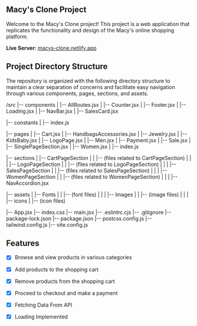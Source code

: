 ## Macy's Clone Project

Welcome to the Macy's Clone project! This project is a web application that replicates the functionality and design of the Macy's online shopping platform.



**Live Server:** [macys-clone.netlify.app](https://macys-clone.netlify.app/)



## Project Directory Structure

The repository is organized with the following directory structure to maintain a clear separation of concerns and facilitate easy navigation through various components, pages, sections, and assets.

/src
|-- components
|   |-- AllRoutes.jsx
|   |-- Counter.jsx
|   |-- Footer.jsx
|   |-- Loading.jsx
|   |-- NavBar.jsx
|   |-- SalesCard.jsx

|-- constants
|   |-- index.js

|-- pages
|   |-- Cart.jsx
|   |-- HandbagsAccessories.jsx
|   |-- Jewelry.jsx
|   |-- KidsBaby.jsx
|   |-- LogoPage.jsx
|   |-- Men.jsx
|   |-- Payment.jsx
|   |-- Sale.jsx
|   |-- SinglePageSection.jsx
|   |-- Women.jsx
|   |-- index.js

|-- sections
|   |-- CartPageSection
|   |   |-- (files related to CartPageSection)
|   |
|   |-- LogoPageSection
|   |   |-- (files related to LogoPageSection)
|   |
|   |-- SalesPageSection
|   |   |-- (files related to SalesPageSection)
|   |
|   |-- WomenPageSection
|   |   |-- (files related to WomenPageSection)
|   |
|   |-- NavAccordion.jsx

|-- assets
|   |-- Fonts
|   |   |-- (font files)
|   |
|   |-- Images
|   |   |-- (image files)
|   |
|   |-- icons
|       |-- (icon files)

|-- App.jsx
|-- index.css
|-- main.jsx
|-- .eslintrc.cjs
|-- .gitignore
|-- package-lock.json
|-- package.json
|-- postcss.config.js
|-- tailwind.config.js
|-- vite.config.js




## Features

- [x] Browse and view products in various categories
- [x] Add products to the shopping cart
- [x] Remove products from the shopping cart
- [x] Proceed to checkout and make a payment
- [x] Fetching Data From API
- [x] Loading Implemented


